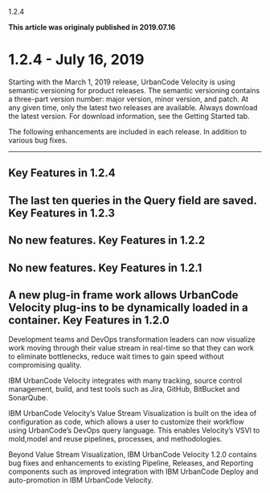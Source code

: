 





1.2.4

**This article was originaly published in 2019.07.16**


1.2.4 - July 16, 2019
=====================




Starting with the March 1, 2019 release, UrbanCode Velocity is using semantic versioning for product releases. The semantic versioning contains a three-part version number: major version, minor version, and patch. At any given time, only the latest two releases are available. Always download the latest version. For download information, see the Getting Started tab.

The following enhancements are included in each release. In addition to various bug fixes.



---


Key Features in 1.2.4
---------------------


The last ten queries in the Query field are saved.
Key Features in 1.2.3
---------------------


No new features.
Key Features in 1.2.2
---------------------


No new features.
Key Features in 1.2.1
---------------------


A new plug-in frame work allows UrbanCode Velocity plug-ins to be dynamically loaded in a container.
Key Features in 1.2.0
---------------------


Development teams and DevOps transformation leaders can now visualize work moving through their value stream in real-time so that they can work to eliminate bottlenecks, reduce wait times to gain speed without compromising quality.

IBM UrbanCode Velocity integrates with many tracking, source control management, build, and test tools such as Jira, GitHub, BitBucket and SonarQube.

IBM UrbanCode Velocity’s Value Stream Visualization is built on the idea of configuration as code, which allows a user to customize their workflow using UrbanCode’s DevOps query language. This enables Velocity’s VSVl to mold,model and reuse pipelines, processes, and methodologies.

Beyond Value Stream Visualization, IBM UrbanCode Velocity 1.2.0 contains bug fixes and enhancements to existing Pipeline, Releases, and Reporting components such as improved integration with IBM UrbanCode Deploy and auto-promotion in IBM UrbanCode Velocity.




